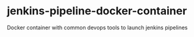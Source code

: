 # jenkins-pipeline-docker-container
Docker container with common devops tools to launch jenkins pipelines
